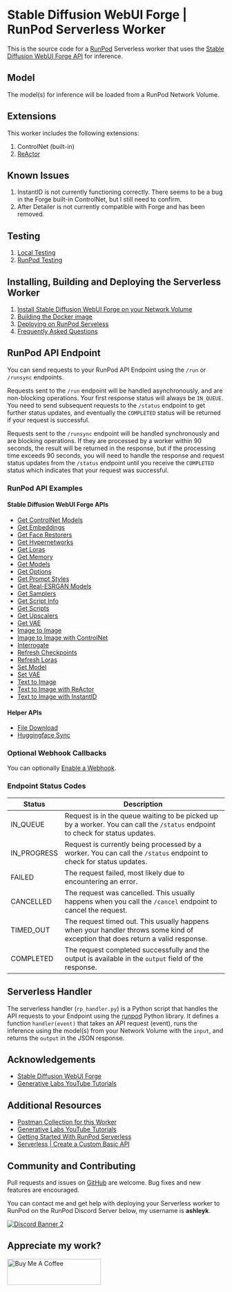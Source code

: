 # Stable Diffusion WebUI Forge | RunPod Serverless Worker

This is the source code for a [RunPod](https://runpod.io?ref=2xxro4sy)
Serverless worker that uses the [Stable Diffusion WebUI Forge API](
https://github.com/lllyasviel/stable-diffusion-webui-forge) for inference.

## Model

The model(s) for inference will be loaded from a RunPod
Network Volume.

## Extensions

This worker includes the following extensions:

1. ControlNet (built-in)
2. [ReActor](https://github.com/Gourieff/sd-webui-reactor)

## Known Issues

1. InstantID is not currently functioning correctly.  There seems to
   be a bug in the Forge built-in ControlNet, but I still need to confirm.
2. After Detailer is not currently compatible with Forge and has been removed.

## Testing

1. [Local Testing](docs/testing/local.md)
2. [RunPod Testing](docs/testing/runpod.md)

## Installing, Building and Deploying the Serverless Worker

1. [Install Stable Diffusion WebUI Forge on your Network Volume](
docs/installing.md)
2. [Building the Docker image](docs/building.md)
3. [Deploying on RunPod Serveless](docs/deploying.md)
4. [Frequently Asked Questions](docs/faq.md)

## RunPod API Endpoint

You can send requests to your RunPod API Endpoint using the `/run`
or `/runsync` endpoints.

Requests sent to the `/run` endpoint will be handled asynchronously,
and are non-blocking operations.  Your first response status will always
be `IN_QUEUE`.  You need to send subsequent requests to the `/status`
endpoint to get further status updates, and eventually the `COMPLETED`
status will be returned if your request is successful.

Requests sent to the `/runsync` endpoint will be handled synchronously
and are blocking operations.  If they are processed by a worker within
90 seconds, the result will be returned in the response, but if
the processing time exceeds 90 seconds, you will need to handle the
response and request status updates from the `/status` endpoint until
you receive the `COMPLETED` status which indicates that your request
was successful.

### RunPod API Examples

#### Stable Diffusion WebUI Forge APIs

* [Get ControlNet Models](docs/api/forge/get-controlnet-models.md)
* [Get Embeddings](docs/api/forge/get-embeddings.md)
* [Get Face Restorers](docs/api/forge/get-face-restorers.md)
* [Get Hypernetworks](docs/api/forge/get-hypernetworks.md)
* [Get Loras](docs/api/forge/get-loras.md)
* [Get Memory](docs/api/forge/get-memory.md)
* [Get Models](docs/api/forge/get-models.md)
* [Get Options](docs/api/forge/get-options.md)
* [Get Prompt Styles](docs/api/forge/get-prompt-styles.md)
* [Get Real-ESRGAN Models](docs/api/forge/get-realesrgan-models.md)
* [Get Samplers](docs/api/forge/get-samplers.md)
* [Get Script Info](docs/api/forge/get-script-info.md)
* [Get Scripts](docs/api/forge/get-scripts.md)
* [Get Upscalers](docs/api/forge/get-upscalers.md)
* [Get VAE](docs/api/forge/get-vae.md)
* [Image to Image](docs/api/forge/img2img.md)
* [Image to Image with ControlNet](docs/api/forge/img2img-controlnet.md)
* [Interrogate](docs/api/forge/interrogate.md)
* [Refresh Checkpoints](docs/api/forge/refresh-checkpoints.md)
* [Refresh Loras](docs/api/forge/refresh-loras.md)
* [Set Model](docs/api/forge/set-model.md)
* [Set VAE](docs/api/forge/set-vae.md)
* [Text to Image](docs/api/forge/txt2img.md)
* [Text to Image with ReActor](docs/api/forge/txt2img-reactor.md)
* [Text to Image with InstantID](docs/api/forge/txt2img-instantid.md)

#### Helper APIs

* [File Download](docs/api/helper/download.md)
* [Huggingface Sync](docs/api/helper/sync.md)

### Optional Webhook Callbacks

You can optionally [Enable a Webhook](docs/api/helper/webhook.md).

### Endpoint Status Codes

| Status      | Description                                                                                                                     |
|-------------|---------------------------------------------------------------------------------------------------------------------------------|
| IN_QUEUE    | Request is in the queue waiting to be picked up by a worker.  You can call the `/status` endpoint to check for status updates.  |
| IN_PROGRESS | Request is currently being processed by a worker.  You can call the `/status` endpoint to check for status updates.             |
| FAILED      | The request failed, most likely due to encountering an error.                                                                   |
| CANCELLED   | The request was cancelled.  This usually happens when you call the `/cancel` endpoint to cancel the request.                    |
| TIMED_OUT   | The request timed out.  This usually happens when your handler throws some kind of exception that does return a valid response. |
| COMPLETED   | The request completed successfully and the output is available in the `output` field of the response.                           |

## Serverless Handler

The serverless handler (`rp_handler.py`) is a Python script that handles
the API requests to your Endpoint using the [runpod](https://github.com/runpod/runpod-python)
Python library.  It defines a function `handler(event)` that takes an
API request (event), runs the inference using the model(s) from your
Network Volume with the `input`, and returns the `output`
in the JSON response.

## Acknowledgements

- [Stable Diffusion WebUI Forge](https://github.com/lllyasviel/stable-diffusion-webui-forge)
- [Generative Labs YouTube Tutorials](https://www.youtube.com/@generativelabs)

## Additional Resources

- [Postman Collection for this Worker](RunPod_Forge_Worker.postman_collection.json)
- [Generative Labs YouTube Tutorials](https://www.youtube.com/@generativelabs)
- [Getting Started With RunPod Serverless](https://trapdoor.cloud/getting-started-with-runpod-serverless/)
- [Serverless | Create a Custom Basic API](https://blog.runpod.io/serverless-create-a-basic-api/)

## Community and Contributing

Pull requests and issues on [GitHub](https://github.com/ashleykleynhans/runpod-worker-forge)
are welcome. Bug fixes and new features are encouraged.

You can contact me and get help with deploying your Serverless
worker to RunPod on the RunPod Discord Server below,
my username is **ashleyk**.

<a target="_blank" href="https://discord.gg/pJ3P2DbUUq">![Discord Banner 2](https://discordapp.com/api/guilds/912829806415085598/widget.png?style=banner2)</a>

## Appreciate my work?

<a href="https://www.buymeacoffee.com/ashleyk" target="_blank"><img src="https://cdn.buymeacoffee.com/buttons/v2/default-yellow.png" alt="Buy Me A Coffee" style="height: 60px !important;width: 217px !important;" ></a>
